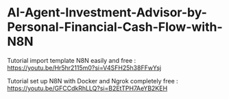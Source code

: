 # AI-Agent-Investment-Advisor-by-Personal-Financial-Cash-Flow-with-N8N

Tutorial import template N8N easily and free : https://youtu.be/Hr5hr2115m0?si=V4SFH25h38FFwYsj 

Tutorial set up N8N with Docker and Ngrok completely free : https://youtu.be/GFCCdkRhLLQ?si=B2EtTPH7AeYB2KEH
